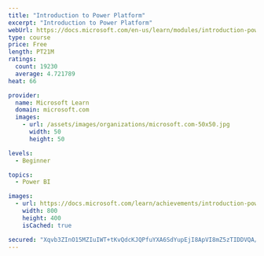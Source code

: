 ```yaml
---
title: "Introduction to Power Platform"
excerpt: "Introduction to Power Platform"
webUrl: https://docs.microsoft.com/en-us/learn/modules/introduction-power-platform/
type: course
price: Free
length: PT21M
ratings:
  count: 19230
  average: 4.721789
heat: 66

provider:
  name: Microsoft Learn
  domain: microsoft.com
  images:
    - url: /assets/images/organizations/microsoft.com-50x50.jpg
      width: 50
      height: 50

levels:
  - Beginner

topics:
  - Power BI

images:
  - url: https://docs.microsoft.com/learn/achievements/introduction-power-platform-social.png
    width: 800
    height: 400
    isCached: true

secured: "Xqvb3ZInO15MZIuIWT+tKvQdcKJQPfuYXA6SdYupEjI8ApVI8mZ5zTIDDVQA/9WTJafJBskExfzW+VozosFA308PbFEQCOex3PQu4J9o8brNM3fIXf+T9/8Vsc+AyI4t3TAhOGAQErMyuUvtdk5/juP+ZDWPGns45Oq6Eq14M4lOv3TlDIilXPBipvio5lQ5yugAsythqEN9ar/MdAbOXJ4CCHGA/9Bx8Uc9X4mEaG8fTgcrSrk093m9DBsIc6q5VLDjsKFmTbw1zT+BHJdk0CwF+Ye88aLsx6DIewMzusOXmenjWUWOEHlqv6oM6z2Cr2/N11d7nZAdVY1wu9kLIA7qihMlYANOPXXFy2NMer6cPzhN3IweDCz6dPf/N/kc6qSsTWTdbsrCsN3kH+Ip38vpM8ie98L1bvffrKD+DxVqXMi+xWUCOxWaJ/t7Jt+D;ehN6lhQHNnLTzPaKWhFVAw=="
---
```


